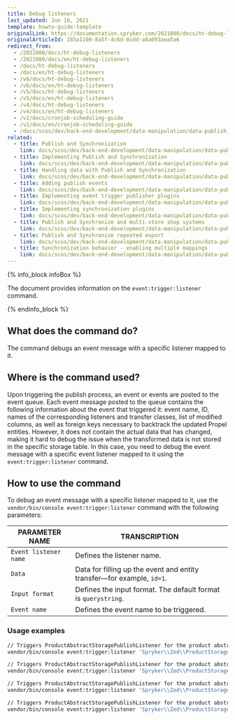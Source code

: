 ```yaml
---
title: Debug listeners
last_updated: Jun 16, 2021
template: howto-guide-template
originalLink: https://documentation.spryker.com/2021080/docs/ht-debug-listeners
originalArticleId: 283a1100-8a5f-4c6d-8cdd-a8a093aea5a6
redirect_from:
  - /2021080/docs/ht-debug-listeners
  - /2021080/docs/en/ht-debug-listeners
  - /docs/ht-debug-listeners
  - /docs/en/ht-debug-listeners
  - /v6/docs/ht-debug-listeners
  - /v6/docs/en/ht-debug-listeners
  - /v5/docs/ht-debug-listeners
  - /v5/docs/en/ht-debug-listeners
  - /v4/docs/ht-debug-listeners
  - /v4/docs/en/ht-debug-listeners
  - /v2/docs/cronjob-scheduling-guide
  - /v2/docs/en/cronjob-scheduling-guide
  - /docs/scos/dev/back-end-development/data-manipulation/data-publishing/debugging-listeners.html
related:
  - title: Publish and Synchronization
    link: docs/scos/dev/back-end-development/data-manipulation/data-publishing/publish-and-synchronization.html
  - title: Implementing Publish and Synchronization
    link: docs/scos/dev/back-end-development/data-manipulation/data-publishing/implementing-publish-and-synchronization.html
  - title: Handling data with Publish and Synchronization
    link: docs/scos/dev/back-end-development/data-manipulation/data-publishing/handling-data-with-publish-and-synchronization.html
  - title: Adding publish events
    link: docs/scos/dev/back-end-development/data-manipulation/data-publishing/add-publish-events.html
  - title: Implementing event trigger publisher plugins
    link: docs/scos/dev/back-end-development/data-manipulation/data-publishing/implementing-event-trigger-publisher-plugins.html
  - title: Implementing synchronization plugins
    link: docs/scos/dev/back-end-development/data-manipulation/data-publishing/implementing-synchronization-plugins.html
  - title: Publish and Synchronize and multi-store shop systems
    link: docs/scos/dev/back-end-development/data-manipulation/data-publishing/publish-and-synchronize-and-multi-store-shop-systems.html
  - title: Publish and Synchronize repeated export
    link: docs/scos/dev/back-end-development/data-manipulation/data-publishing/publish-and-synchronize-repeated-export.html
  - title: Synchronization behavior - enabling multiple mappings
    link: docs/scos/dev/back-end-development/data-manipulation/data-publishing/synchronization-behavior-enabling-multiple-mappings.html
---
```


{% info_block infoBox %}

The document provides information on the `event:trigger:listener` command.

{% endinfo_block %}

## What does the command do?

The command debugs an event message with a specific listener mapped to it.

## Where is the command used?
Upon triggering the publish process, an event or events are posted to the event queue. Each event message posted to the queue contains the following information about the event that triggered it: event name, ID, names of the corresponding listeners and transfer classes, list of modified columns, as well as foreign keys necessary to backtrack the updated Propel entities. However, it does not contain the actual data that has changed, making it hard to debug the issue when the transformed data is not stored in the specific storage table. In this case, you need to debug the event message with a specific event listener mapped to it using the `event:trigger:listener` command.

## How to use the command
To debug an event message with a specific listener mapped to it, use the `vendor/bin/console event:trigger:listener` command with the following parameters:

| PARAMETER NAME | TRANSCRIPTION |
| --- | --- |
| `Event listener name` | Defines the listener name. |
| `Data` | Data for filling up the event and entity transfer—for example, `id=1`. |
| `Input format` |Defines the input format. The default format is `querystring`. |
| `Event name` | Defines the event name to be triggered. |

### Usage examples

```bash
// Triggers ProductAbstractStoragePublishListener for the product abstract with ID equal to 1.
vendor/bin/console event:trigger:listener 'Spryker\\Zed\\ProductStorage\\Communication\\Plugin\\Event\\Listener\\ProductAbstractStoragePublishListener' id=1

// Triggers ProductAbstractStoragePublishListener for the product abstract with {additional data} and ID equal to 1.
vendor/bin/console event:trigger:listener 'Spryker\\Zed\\ProductStorage\\Communication\\Plugin\\Event\\Listener\\ProductAbstractStoragePublishListener' id=1{additional data}

// Triggers ProductAbstractStoragePublishListener for the product abstract with ID equal to 1. The output is in JSON.
vendor/bin/console event:trigger:listener 'Spryker\\Zed\\ProductStorage\\Communication\\Plugin\\Event\\Listener\\ProductAbstractStoragePublishListener' {\"id\":1} -f json

// Triggers ProductAbstractStoragePublishListener for the product abstract with the  PRODUCT_ABSTRACT_PUBLISH event name and ID equal to 1. The output is in JSON.
vendor/bin/console event:trigger:listener 'Spryker\\Zed\\ProductStorage\\Communication\\Plugin\\Event\\Listener\\ProductAbstractStoragePublishListener' {\"id\":1} -f json -e PRODUCT_ABSTRACT_PUBLISH
```

<!-- Last review date: Mar 9, 2019 -by Oleksandr Myrnyi, Andrii Tserkovnyi-->
